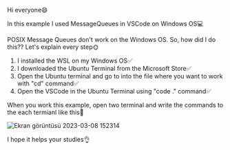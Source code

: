 Hi everyone😄

In this example I used MessageQueues in VSCode on Windows OS💻

POSIX Message Queues don't work on the Windows OS. So, how did I do this?? Let's explain every step🌞

1. I installed the WSL on my Windows OS✅
2. I downloaded the Ubuntu Terminal from the Microsoft Store✅
3. Open the Ubuntu terminal and go to into the file where you want to work with "cd" command✅
4. Open the VSCode in the Ubuntu Terminal using "code ." command✅

When you work this example, open two terminal and write the commands to the each termianl like this🔽

![Ekran görüntüsü 2023-03-08 152314](https://user-images.githubusercontent.com/91613858/223712467-6251be43-7e46-446e-b286-b30b3f502f30.png)

I hope it helps your studies👌
